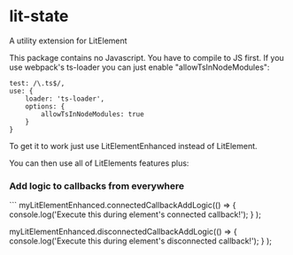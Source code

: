 # lit-state
A utility extension for LitElement

This package contains no Javascript. You have to compile to JS first. If you use webpack's ts-loader you can just enable  "allowTsInNodeModules":

```
test: /\.ts$/,
use: {
    loader: 'ts-loader',
    options: {
        allowTsInNodeModules: true
    }
}
```

To get it to work just use LitElementEnhanced instead of LitElement.  

You can then use all of LitElements features plus:

<h3>Add logic to callbacks from everywhere</h3>
```
myLitElementEnhanced.connectedCallbackAddLogic(() => 
    {
        console.log('Execute this during element's connected callback!');
    }
);

myLitElementEnhanced.disconnectedCallbackAddLogic(() => 
    {
        console.log('Execute this during element's disconnected callback!');
    }
);
```
